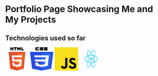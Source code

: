 # Portfolio Page Showcasing Me and My Projects

## Technologies used so far

<div>
<img src="./public/assets/html-logo.png" height="75px" width="75px">
<img src="./public/assets/css-logo.png" height="75px" width="75px">
<img src="./public/assets/javascript.png" height="75px" width="75px">
<img src="./public/assets/React-icon.svg" height="75px" width="75px">
</div>
